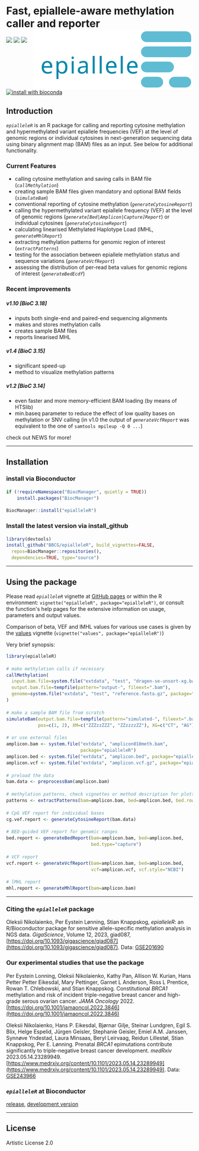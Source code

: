 # Fast, epiallele-aware methylation<br> caller and reporter <a href="https://github.com/BBCG/epialleleR"><img src="vignettes/epialleleR_logo.svg" alt="logo" align="right" height="50%" /></a>

[![](https://github.com/BBCG/epialleleR/workflows/R-CMD-check-bioc/badge.svg)](https://github.com/BBCG/epialleleR/actions)
[![](https://codecov.io/gh/BBCG/epialleleR/branch/devel/graph/badge.svg)](https://codecov.io/gh/BBCG/epialleleR)
[![](https://bioconductor.org/shields/years-in-bioc/epialleleR.svg)](https://bioconductor.org/packages/release/bioc/html/epialleleR.html)
[![install with bioconda](https://img.shields.io/badge/install%20with-bioconda-brightgreen.svg?style=flat)](http://bioconda.github.io/recipes/bioconductor-epialleler/README.html)

## Introduction

*`epialleleR`* is an R package for calling and reporting cytosine methylation
and hypermethylated variant epiallele frequencies (VEF) at the level of
genomic regions or individual cytosines
in next-generation sequencing data using binary alignment map (BAM) files as
an input. See below for additional functionality.

### Current Features

 * calling cytosine methylation and saving calls in BAM file
 (*`callMethylation`*)
 * creating sample BAM files given mandatory and optional BAM fields
 (*`simulateBam`*)
 * conventional reporting of cytosine methylation (*`generateCytosineReport`*)
 * calling the hypermethylated variant epiallele frequency (VEF) at the
 level of genomic regions (*`generate[Bed|Amplicon|Capture]Report`*) or
 individual cytosines (*`generateCytosineReport`*)
 * calculating linearised Methylated Haplotype Load (lMHL, 
 *`generateMhlReport`*)
 * extracting methylation patterns for genomic region of interest
 (*`extractPatterns`*)
* testing for the association between epiallele methylation
 status and sequence variations (*`generateVcfReport`*)
* assessing the distribution of per-read beta values for genomic regions of
 interest (*`generateBedEcdf`*)
 
### Recent improvements

##### v1.10 [BioC 3.18]

 * inputs both single-end and paired-end sequencing alignments
 * makes and stores methylation calls
 * creates sample BAM files
 * reports linearised MHL

##### v1.4 [BioC 3.15]

 * significant speed-up
 * method to visualize methylation patterns

##### v1.2 [BioC 3.14]

 * even faster and more memory-efficient BAM loading (by means of HTSlib)
 * min.baseq parameter to reduce the effect of low quality bases on 
 methylation or SNV calling (in v1.0 the output of *`generateVcfReport`* was
 equivalent to the one of `samtools mpileup -Q 0 ...`)

check out NEWS for more!
 
-------

## Installation

### install via Bioconductor
```r
if (!requireNamespace("BiocManager", quietly = TRUE))
    install.packages("BiocManager")

BiocManager::install("epialleleR")
```

### Install the latest version via install_github
```r
library(devtools)
install_github("BBCG/epialleleR", build_vignettes=FALSE,
  repos=BiocManager::repositories(),
  dependencies=TRUE, type="source")
```

-------

## Using the package

Please read *`epialleleR`* vignette
at [GitHub pages](https://bbcg.github.io/epialleleR/articles/epialleleR.html)
or within the R environment: `vignette("epialleleR", package="epialleleR")`, or
consult the function's help pages for the extensive information on usage,
parameters and output values.

Comparison of beta, VEF and lMHL values for various use cases is given by the
[values](https://bbcg.github.io/epialleleR/articles/values.html)
vignette (`vignette("values", package="epialleleR")`)

Very brief synopsis:

```r
library(epialleleR)

# make methylation calls if necessary
callMethylation(
  input.bam.file=system.file("extdata", "test", "dragen-se-unsort-xg.bam", package="epialleleR"),
  output.bam.file=tempfile(pattern="output-", fileext=".bam"),
  genome=system.file("extdata", "test", "reference.fasta.gz", package="epialleleR")
)

# make a sample BAM file from scratch
simulateBam(output.bam.file=tempfile(pattern="simulated-", fileext=".bam"),
            pos=c(1, 2), XM=c("ZZZzzZZZ", "ZZzzzzZZ"), XG=c("CT", "AG"))

# or use external files
amplicon.bam <- system.file("extdata", "amplicon010meth.bam",
                            package="epialleleR")
amplicon.bed <- system.file("extdata", "amplicon.bed", package="epialleleR")
amplicon.vcf <- system.file("extdata", "amplicon.vcf.gz", package="epialleleR")

# preload the data
bam.data <- preprocessBam(amplicon.bam)

# methylation patterns, check vignettes or method description for plotting them
patterns <- extractPatterns(bam=amplicon.bam, bed=amplicon.bed, bed.row=3)

# CpG VEF report for individual bases
cg.vef.report <- generateCytosineReport(bam.data)

# BED-guided VEF report for genomic ranges
bed.report <- generateBedReport(bam=amplicon.bam, bed=amplicon.bed,
                                bed.type="capture")

# VCF report
vcf.report <- generateVcfReport(bam=amplicon.bam, bed=amplicon.bed,
                                vcf=amplicon.vcf, vcf.style="NCBI")

# lMHL report
mhl.report <- generateMhlReport(bam=amplicon.bam)
```

-------

### Citing the *`epialleleR`* package
Oleksii Nikolaienko, Per Eystein Lønning, Stian Knappskog, *epialleleR*: an R/Bioconductor package for sensitive allele-specific methylation analysis in NGS data. *GigaScience*, Volume 12, 2023, giad087, [https://doi.org/10.1093/gigascience/giad087](https://doi.org/10.1093/gigascience/giad087).
Data: [GSE201690](https://www.ncbi.nlm.nih.gov/geo/query/acc.cgi?acc=GSE201690)

### Our experimental studies that use the package
Per Eystein Lonning, Oleksii Nikolaienko, Kathy Pan, Allison W. Kurian, Hans Petter Petter Eikesdal, Mary Pettinger, Garnet L Anderson, Ross L Prentice, Rowan T. Chlebowski, and Stian Knappskog. Constitutional *BRCA1* methylation and risk of incident triple-negative breast cancer and high-grade serous ovarian cancer. *JAMA Oncology* 2022. [https://doi.org/10.1001/jamaoncol.2022.3846](https://doi.org/10.1001/jamaoncol.2022.3846)

Oleksii Nikolaienko, Hans P. Eikesdal, Bjørnar Gilje, Steinar Lundgren, Egil S. Blix, Helge Espelid, Jürgen Geisler, Stephanie Geisler, Emiel A.M. Janssen, Synnøve Yndestad, Laura Minsaas, Beryl Leirvaag, Reidun Lillestøl, Stian Knappskog, Per E. Lønning. Prenatal *BRCA1* epimutations contribute significantly to triple-negative breast cancer development. *medRxiv* 2023.05.14.23289949. [https://www.medrxiv.org/content/10.1101/2023.05.14.23289949](https://www.medrxiv.org/content/10.1101/2023.05.14.23289949).
Data: [GSE243966](https://www.ncbi.nlm.nih.gov/geo/query/acc.cgi?acc=GSE243966)

### *`epialleleR`* at Bioconductor
[release](https://bioconductor.org/packages/release/bioc/html/epialleleR.html), 
[development version](https://bioconductor.org/packages/devel/bioc/html/epialleleR.html)

-------

License
---------
Artistic License 2.0

